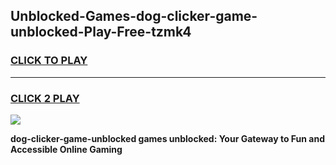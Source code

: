 
## Unblocked-Games-dog-clicker-game-unblocked-Play-Free-tzmk4
<h3>
<a href="https://premium76.site?title=dog-clicker-game-unblocked&ref=23A">CLICK TO PLAY</a></h3>
<hr>

<h3>
<a href="https://premium76.site?title=dog-clicker-game-unblocked&ref=23A">CLICK 2 PLAY</a>
  
</h3>

<a href="https://premium76.site?title=dog-clicker-game-unblocked&ref=23A"><img src="https://clearcache.store/games.png"></a>


**dog-clicker-game-unblocked games unblocked: Your Gateway to Fun and Accessible Online Gaming**
